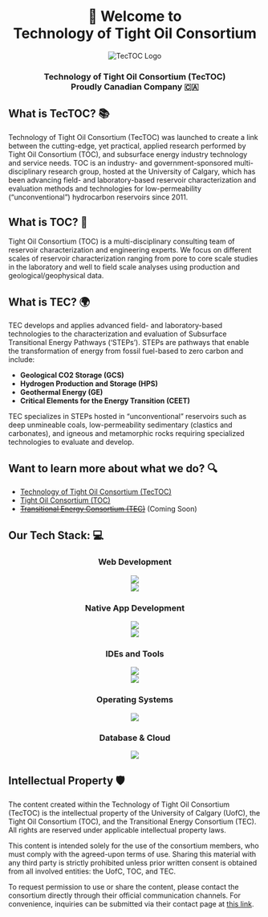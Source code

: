 <div align="center">
  <h1>👋 Welcome to <br>Technology of Tight Oil Consortium</h1>
  <img src="https://www.tectoc.ca/logos/TecTOC_Logo.svg" alt="TecTOC Logo" />
  <h3>Technology of Tight Oil Consortium (TecTOC) <br> Proudly Canadian Company 🇨🇦</h3>
</div>

## What is TecTOC? 📚

Technology of Tight Oil Consortium (TecTOC) was launched to create a link between the cutting-edge, yet practical, applied research performed by Tight Oil Consortium (TOC), and subsurface energy industry technology and service needs. TOC is an industry- and government-sponsored multi-disciplinary research group, hosted at the University of Calgary, which has been advancing field- and laboratory-based reservoir characterization and evaluation methods and technologies for low-permeability (“unconventional”) hydrocarbon reservoirs since 2011.

## What is TOC? 🔬

Tight Oil Consortium (TOC) is a multi-disciplinary consulting team of reservoir characterization and engineering experts. We focus on different scales of reservoir characterization ranging from pore to core scale studies in the laboratory and well to field scale analyses using production and geological/geophysical data.

## What is TEC? 🌍

TEC develops and applies advanced field- and laboratory-based technologies to the characterization and evaluation of Subsurface Transitional Energy Pathways (‘STEPs’). STEPs are pathways that enable the transformation of energy from fossil fuel-based to zero carbon and include:

- **Geological CO2 Storage (GCS)**
- **Hydrogen Production and Storage (HPS)**
- **Geothermal Energy (GE)**
- **Critical Elements for the Energy Transition (CEET)**

TEC specializes in STEPs hosted in “unconventional” reservoirs such as deep unmineable coals, low-permeability sedimentary (clastics and carbonates), and igneous and metamorphic rocks requiring specialized technologies to evaluate and develop.

## Want to learn more about what we do? 🔍

- [Technology of Tight Oil Consortium (TecTOC)](https://www.tectoc.ca/)
- [Tight Oil Consortium (TOC)](https://www.tightoilconsortium.com/)
- ~~[Transitional Energy Consortium (TEC)](https://www.transitionalenergyconsortium.com/)~~ (Coming Soon)

## Our Tech Stack: 💻

<div align="center">
  <h3> Web Development </h3>
    <img src="https://skillicons.dev/icons?i=vercel,nodejs,nextjs,react,bootstrap" /></br>
    <img src="https://skillicons.dev/icons?i=html,css,js,ts" /></br>
  <h3>Native App Development</h3>
    <img src="https://skillicons.dev/icons?i=c,cpp,cs" /></br>
    <img src="https://skillicons.dev/icons?i=py,java" /></br>
  <h3>IDEs and Tools</h3>
    <img src="https://skillicons.dev/icons?i=md,visualstudio,vscode,eclipse" /></br>
    <img src="https://skillicons.dev/icons?i=git,github,gitlab" /></br>
  <h3>Operating Systems</h3>
    <img src="https://skillicons.dev/icons?i=apple,windows,ubuntu,mint,arch,linux"/></br>
  <h3>Database & Cloud</h3>
    <img src="https://skillicons.dev/icons?i=azure,gcp,aws"/></br>
</div>


## Intellectual Property 🛡️

The content created within the Technology of Tight Oil Consortium (TecTOC) is the intellectual property of the University of Calgary (UofC), the Tight Oil Consortium (TOC), and the Transitional Energy Consortium (TEC). All rights are reserved under applicable intellectual property laws.

This content is intended solely for the use of the consortium members, who must comply with the agreed-upon terms of use. Sharing this material with any third party is strictly prohibited unless prior written consent is obtained from all involved entities: the UofC, TOC, and TEC.

To request permission to use or share the content, please contact the consortium directly through their official communication channels. For convenience, inquiries can be submitted via their contact page at [this link](https://www.tightoilconsortium.com/contact-us/).